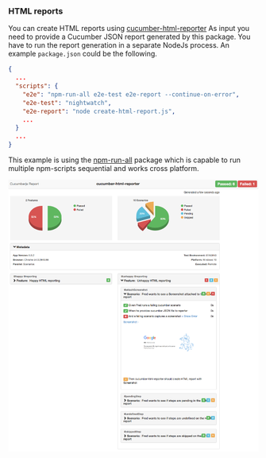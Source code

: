 ### HTML reports

You can create HTML reports using [cucumber-html-reporter](https://www.npmjs.com/package/cucumber-html-reporter)
As input you need to provide a Cucumber JSON report generated by this package. You have to run the report generation in a separate NodeJs process. An example `package.json` could be the following.

```json
{
  ...
  "scripts": {
    "e2e": "npm-run-all e2e-test e2e-report --continue-on-error",
    "e2e-test": "nightwatch",
    "e2e-report": "node create-html-report.js",
    ...
  }
  ...
}
```

This example is using the [npm-run-all](https://www.npmjs.com/package/npm-run-all) package which is capable to run multiple npm-scripts sequential and works cross platform.

![alt-tag](https://raw.githubusercontent.com/gkushang/cucumber-html-reporter/master/samples/html_report_snapshots/cucumber_report_bootstrap_snapshot.png)
